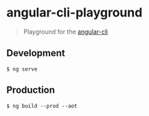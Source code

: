 # angular-cli-playground

> Playground for the [angular-cli](https://github.com/angular/angular-cli)


## Development

```
$ ng serve
```

## Production

```
$ ng build --prod --aot
```
